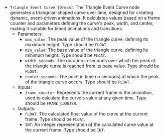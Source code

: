 - `Triangle Event Curve [Dream]`: The Triangle Event Curve node generates a triangular-shaped curve over time, designed for creating dynamic, event-driven animations. It calculates values based on a frame counter and parameters defining the curve's peak, width, and center, making it suitable for timed animations and transitions.
    - Parameters:
        - `max_value`: The peak value of the triangle curve, defining its maximum height. Type should be `FLOAT`.
        - `min_value`: The base value of the triangle curve, defining its minimum height. Type should be `FLOAT`.
        - `width_seconds`: The duration in seconds over which the peak of the triangle curve is reached from its base value. Type should be `FLOAT`.
        - `center_seconds`: The point in time (in seconds) at which the peak of the triangle curve occurs. Type should be `FLOAT`.
    - Inputs:
        - `frame_counter`: Represents the current frame in the animation, used to calculate the curve's value at any given time. Type should be `FRAME_COUNTER`.
    - Outputs:
        - `FLOAT`: The calculated float value of the curve at the current frame. Type should be `FLOAT`.
        - `INT`: An integer representation of the calculated curve value at the current frame. Type should be `INT`.
